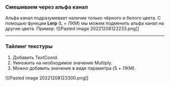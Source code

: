 ### Смешиваем через альфа канал

Альфа канал подразумевает наличие только чёрного и белого цвета.
С помощью функции **Lerp** (L + ЛКМ) мы можем подменить альфа канал на другие цвета.
Пример:
![[Pasted image 20221208122233.png]]

---
### Тайлинг текстуры

1. Добавить TextCoord.
2. Умножить на необходимое значение Multiply.
3. Можно добавить значение в виде параметра (S + ЛКМ).

![[Pasted image 20221208123300.png]]

